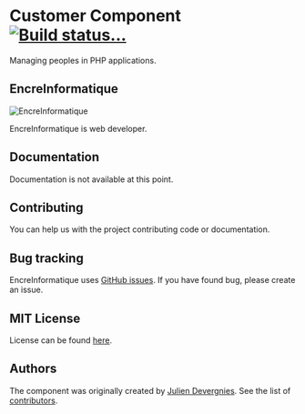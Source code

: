 Customer Component [![Build status...](https://secure.travis-ci.org/encreinformatique/people.png?branch=master)](http://travis-ci.org/encreinformatique/people)
================

Managing peoples in PHP applications.

EncreInformatique
------

![EncreInformatique](http://www.encre-informatique.fr/images/logo-header.png)

EncreInformatique is web developer.

Documentation
-------------

Documentation is not available at this point.

Contributing
------------

You can help us with the project contributing code or documentation.

Bug tracking
------------

EncreInformatique uses [GitHub issues](https://github.com/encreinformatique/people/issues).
If you have found bug, please create an issue.

MIT License
-----------

License can be found [here](https://github.com/encreinformatique/people/blob/master/LICENSE).

Authors
-------

The component was originally created by [Julien Devergnies](http://www.encre-informatique.fr).
See the list of [contributors](https://github.com/encreinformatique/people/contributors).
